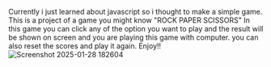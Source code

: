 Currently i just learned about javascript so i thought to make a simple game.
This is a project of a game you might know "ROCK PAPER SCISSORS"
In this game you can click any of the option you want to play and the result will be shown on screen and you are playing this game with computer.
you can also reset the scores and play it again.
Enjoy!!
![Screenshot 2025-01-28 182604](https://github.com/user-attachments/assets/6970f008-0c01-4272-9430-7fade0c4bd71)
